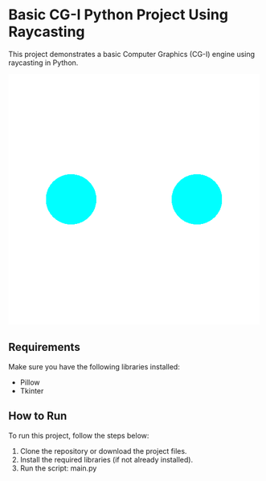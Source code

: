 Basic CG-I Python Project Using Raycasting
=========================================

This project demonstrates a basic Computer Graphics (CG-I) engine using raycasting in Python. 

![Demonstration image](canvas.png)

Requirements
------------
Make sure you have the following libraries installed:

- Pillow
- Tkinter

  
How to Run
-----------
To run this project, follow the steps below:

1. Clone the repository or download the project files.
2. Install the required libraries (if not already installed).
3. Run the script: main.py





